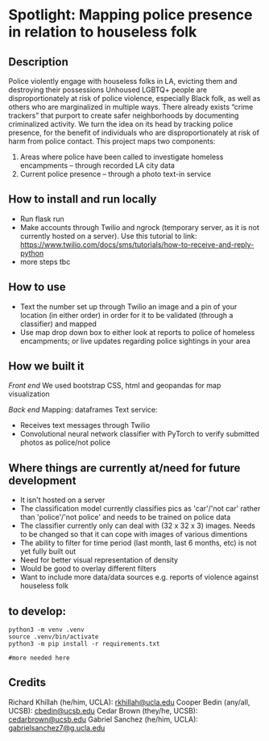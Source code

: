 # Spotlight: Mapping police presence in relation to houseless folk 

## Description

Police violently engage with houseless folks in LA, evicting them and destroying their possessions Unhoused LGBTQ+ people are disproportionately at risk of police violence, especially Black folk, as well as others who are marginalized in multiple ways. There already exists “crime trackers” that purport to create safer neighborhoods by documenting criminalized activity. We turn the idea on its head by tracking police presence, for the benefit of individuals who are disproportionately at risk of harm from police contact. This project maps two components:
1. Areas where police have been called to investigate homeless encampments – through recorded LA city data
2. Current police presence – through a photo text-in service


## How to install and run locally
- Run flask run
- Make accounts through Twilio and ngrock (temporary server, as it is not currently hosted on a server). Use this tutorial to link: https://www.twilio.com/docs/sms/tutorials/how-to-receive-and-reply-python
- more steps tbc

## How to use
- Text the number set up through Twilio an image and a pin of your location (in either order) in order for it to be validated (through a classifier) and mapped 
- Use map drop down box to either look at reports to police of homeless encampments; or live updates regarding police sightings in your area

## How we built it
*Front end* 
We used bootstrap CSS, html and geopandas for map visualization

*Back end* 
Mapping: dataframes Text service:
- Receives text messages through Twilio
- Convolutional neural network classifier with PyTorch to verify submitted photos as police/not police

## Where things are currently at/need for future development
- It isn't hosted on a server
- The classification model currently classifies pics as 'car'/'not car' rather than 'police'/'not police' and needs to be trained on police data
- The classifier currently only can deal with (32 x 32 x 3) images. Needs to be changed so that it can cope with images of various dimentions
- The ability to filter for time period (last month, last 6 months, etc) is not yet fully built out
- Need for better visual representation of density
- Would be good to overlay different filters
- Want to include more data/data sources e.g. reports of violence against houseless folk


## to develop:

```
python3 -m venv .venv
source .venv/bin/activate
python3 -m pip install -r requirements.txt

#more needed here
```


## Credits

Richard Khillah (he/him, UCLA): rkhillah@ucla.edu
Cooper Bedin (any/all, UCSB): cbedin@ucsb.edu
Cedar Brown (they/he, UCSB): cedarbrown@ucsb.edu
Gabriel Sanchez (he/him, UCLA): gabrielsanchez7@g.ucla.edu
